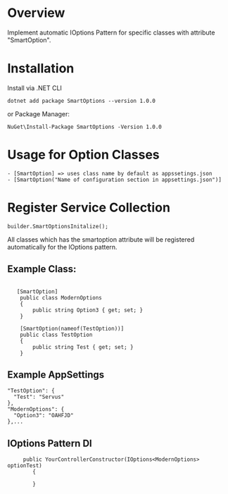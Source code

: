 # Overview
Implement automatic IOptions Pattern for specific classes with attribute "SmartOption".

# Installation

Install via .NET CLI
```
dotnet add package SmartOptions --version 1.0.0
```
or Package Manager:

```
NuGet\Install-Package SmartOptions -Version 1.0.0
```

# Usage for Option Classes

```
- [SmartOption] => uses class name by default as appssetings.json
- [SmartOption("Name of configuration section in appsettings.json")]
```

# Register Service Collection
```
builder.SmartOptionsInitalize();
```


All classes which has the smartoption attribute will be registered automatically for the IOptions pattern.

## Example Class:


```

   [SmartOption]
    public class ModernOptions
    {
        public string Option3 { get; set; }
    }

    [SmartOption(nameof(TestOption))]
    public class TestOption
    {
        public string Test { get; set; }
    }

```
## Example AppSettings
  ```
  "TestOption": {
    "Test": "Servus"
  },
  "ModernOptions": {
    "Option3": "OAHFJD"
  },...

```

## IOptions Pattern DI
```
     public YourControllerConstructor(IOptions<ModernOptions> optionTest)
        {
   
        }
```

